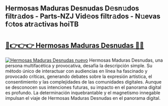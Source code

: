 ## Hermosas Maduras Desnudas D𝚎sn𝚞dos filtr𝚊dos - Parts-NZJ Vid𝚎os filtr𝚊dos - N𝚞evas f𝚘tos atr𝚊ctivas hoiTB

# <h2><a href="http://mb6qro.tromn.icu/?c=Hermosas+Maduras+Desnudas">🔗👉👉👉 Hermosas Maduras Desnudas 🔗🔗</a></h2>

[![Hermosas Maduras Desnudas nuevo](https://i.imgur.com/pEAQMta.gif)](http://mb6qro.tromn.icu/?c=Hermosas+Maduras+Desnudas)
Hermosas Maduras Desnudas, una persona multifacética y provocativa, desafía la descripción simple. Su método único de interactuar con audiencias en línea ha fascinado y provocado críticas, generando debates sobre la expresión artística, el consentimiento y las complejidades de las comunidades digitales. Aunque se desconocen sus intenciones futuras, su impacto en el panorama digital es profundo. La determinación inquebrantable y el magnetismo innegable impulsan el viaje de Hermosas Maduras Desnudas en el panorama digital.
